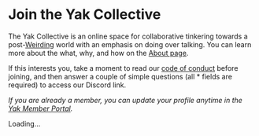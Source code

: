 ---
---
# Join the Yak Collective

The Yak Collective is an online space for collaborative tinkering towards a post-[Weirding](https://www.theatlantic.com/technology/archive/2016/09/harambe-the-perfect-meme/498743/) world with an emphasis on doing over talking. You can learn more about the what, why, and how on the [About page](/about.html).

If this interests you, take a moment to read our [code of conduct](https://roamresearch.com/#/app/ArtOfGig/page/CF_GEWrWq) before joining, and then answer a couple of simple questions (all <span class="required">*</span> fields are required) to access our Discord link.

_If you are already a member, you can update your profile anytime in the [Yak Member Portal](https://yak.knack.com/yaks#yak-profile/)._

<div>
	<script type="text/javascript">
		app_id="5f70876d8e7037001504bfe8";
		distribution_key="dist_3";
	</script>
	<script type="text/javascript" src="https://loader.knack.com/5f70876d8e7037001504bfe8/dist_3/knack.js"></script>
	<div id="knack-dist_3">Loading...</div>
</div>
